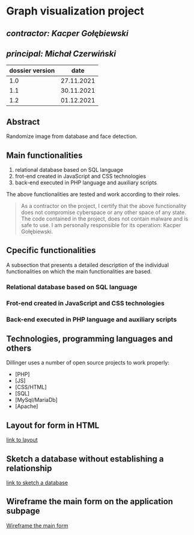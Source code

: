 # Graph visualization project

## _contractor: Kacper Gołębiewski_
## _principal: Michał Czerwiński_


| dossier version | date |
| ------ | ------ |
| 1.0 | 27.11.2021 |
| 1.1 | 30.11.2021 |
| 1.2 | 01.12.2021 |


## Abstract 
  Randomize image from database and face detection.

## Main functionalities

1. relational database based on SQL language
1. frot-end created in JavaScript and CSS technologies
1. back-end executed in PHP language and auxiliary scripts

The above functionalities are tested and work according to their roles.

> As a contractor on the project, I certify that the above functionality 
> does not compromise cyberspace or any other space of any state. 
> The code contained in the project, does not contain malware and is safe to use. 
> I am personally responsible for its operation: Kacper Gołębiewski.

## Cpecific functionalities

A subsection that presents a detailed description of the individual functionalities on which the main functionalities are based.

### Relational database based on SQL language

### Frot-end created in JavaScript and CSS technologies

### Back-end executed in PHP language and auxiliary scripts

## Technologies, programming languages and others

Dillinger uses a number of open source projects to work properly:

- [PHP]
- [JS]
- [CSS/HTML]
- [SQL]
- [MySql/MariaDb]
- [Apache]

## Layout for form in HTML

[link to layout][form]


 [form]: <https://github.com/Michal3456/4ati/blob/main/5/sprites/DiagramKG.png>

## Sketch a database without establishing a relationship

[link to sketch a database][db]


 [db]: <https://github.com/Michal3456/4ati/blob/main/5/sprites/SketchKG.png>
 
 ## Wireframe the main form on the application subpage

[Wireframe the main form][wireframe]


 [wireframe]: <https://github.com/Michal3456/4ati/blob/main/5/sprites/a_wireframe_subpage.png>
